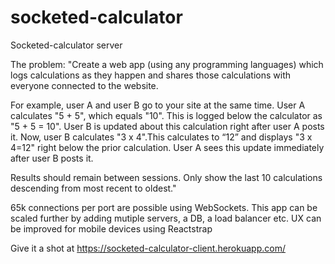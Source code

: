 # socketed-calculator
Socketed-calculator server

The problem:
"Create a web app (using any programming languages) which logs calculations as they happen and shares those calculations with everyone connected to the website.

For example, user A and user B go to your site at the same time. User A calculates "5 + 5", which equals "10". This is logged below the calculator as "5 + 5 = 10". User B is updated about this calculation right after user A posts it. Now, user B calculates "3 x 4".This calculates to “12” and displays "3 x 4=12" right below the prior calculation. User A sees this update immediately after user B posts it.

Results should remain between sessions. Only show the last 10 calculations descending from most recent to oldest."

65k connections per port are possible using WebSockets.
This app can be scaled further by adding mutiple servers, a DB, a load balancer etc.
UX can be improved for mobile devices using Reactstrap

Give it a shot at
https://socketed-calculator-client.herokuapp.com/
